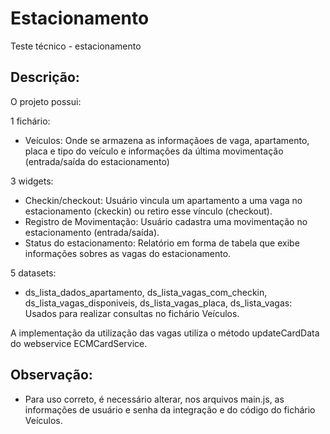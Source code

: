 # Estacionamento
Teste técnico - estacionamento

## Descrição:
O projeto possui:

1 fichário:
- Veículos: Onde se armazena as informaçãoes de vaga, apartamento, placa e tipo do veículo e informações da última movimentação (entrada/saída do estacionamento)

3 widgets:
- Checkin/checkout: Usuário vincula um apartamento a uma vaga no estacionamento (ckeckin) ou retiro esse vínculo (checkout).
- Registro de Movimentação: Usuário cadastra uma movimentação no estacionamento (entrada/saída).
- Status do estacionamento: Relatório em forma de tabela que exibe informações sobres as vagas do estacionamento.

5 datasets:
- ds_lista_dados_apartamento, ds_lista_vagas_com_checkin, ds_lista_vagas_disponiveis, ds_lista_vagas_placa, ds_lista_vagas: Usados para realizar consultas no fichário Veículos.

A implementação da utilização das vagas utiliza o método updateCardData do webservice ECMCardService.

## Observação:
- Para uso correto, é necessário alterar, nos arquivos main.js, as informações de usuário e senha da integração e do código do fichário Veículos.
